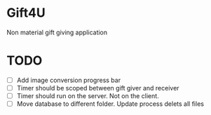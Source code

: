 # Gift4U
Non material gift giving application



# TODO
- [ ] Add image conversion progress bar
- [ ] Timer should be scoped between gift giver and receiver
- [ ] Timer should run on the server. Not on the client.
- [ ] Move database to different folder. Update process delets all files